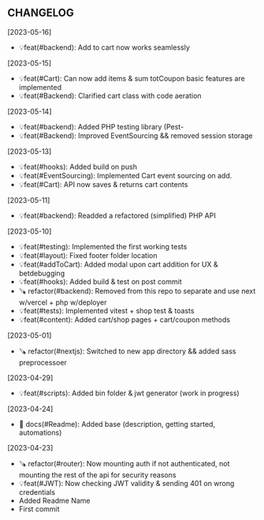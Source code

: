 CHANGELOG
----------------------

[2023-05-16]
 * 💡feat(#backend): Add to cart now works seamlessly

[2023-05-15]
 * 💡feat(#Cart): Can now add items & sum totCoupon basic features are implemented
 * 💡feat(#Backend): Clarified cart class with code aeration

[2023-05-14]
 * 💡feat(#backend): Added PHP testing library (Pest-
 * 💡feat(#Backend): Improved EventSourcing && removed session storage

[2023-05-13]
 * 💡feat(#hooks): Added build on push
 * 💡feat(#EventSourcing): Implemented Cart event sourcing on add.
 * 💡feat(#Cart): API now saves & returns cart contents

[2023-05-11]
 * 💡feat(#backend): Readded a refactored (simplified) PHP API

[2023-05-10]
 * 💡feat(#testing): Implemented the first working tests
 * 💡feat(#layout): Fixed footer folder location
 * 💡feat(#addToCart): Added modal upon cart addition for UX & betdebugging
 * 💡feat(#hooks): Added build & test on post commit
 * 🪚 refactor(#backend): Removed from this repo to separate and use next w/vercel + php w/deployer
 * 💡feat(#tests): Implemented vitest + shop test & toasts
 * 💡feat(#content): Added cart/shop pages + cart/coupon methods

[2023-05-01]
 * 🪚 refactor(#nextjs): Switched to new app directory && added sass preprocessoer

[2023-04-29]
 * 💡feat(#scripts): Added bin folder & jwt generator (work in progress)

[2023-04-24]
 * 📖 docs(#Readme): Added base (description, getting started, automations)

[2023-04-23]
 * 🪚 refactor(#router): Now mounting auth if not authenticated, not mounting the rest of the api for security reasons
 * 💡feat(#JWT): Now checking JWT validity & sending 401 on wrong credentials
 * Added Readme Name
 * First commit
